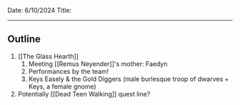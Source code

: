 Date: 6/10/2024
Title: 
<hr>

## Outline
1. [[The Glass Hearth]]
	1. Meeting [[Remus Neyender]]'s mother: Faedyn
	2. Performances by the team!
	3. Keys Easely & the Gold Diggers (male burlesque troop of dwarves + Keys, a female gnome)
2. Potentially [[Dead Teen Walking]] quest line?
